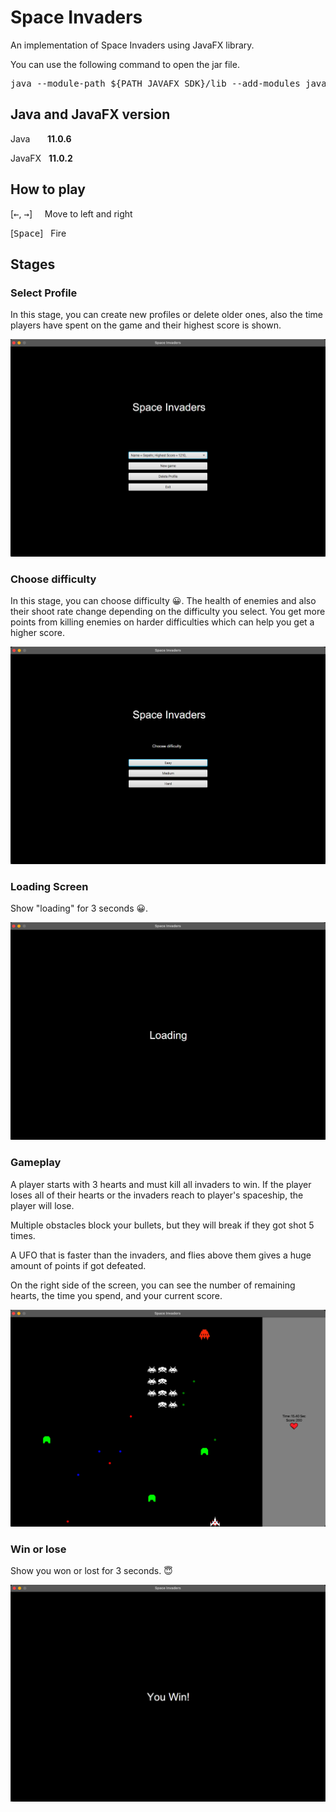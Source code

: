 # Space Invaders

An implementation of Space Invaders using JavaFX library.

You can use the following command to open the jar file.

<pre>java --module-path ${PATH_JAVAFX_SDK}/lib --add-modules javafx.controls,javafx.fxml,javafx.swing -jar ${PATH_JAR_FILE}</pre>

## Java and JavaFX version

Java &nbsp; &nbsp; &nbsp; **11.0.6**

JavaFX &nbsp; **11.0.2**

## How to play

[<kbd>&#8592;</kbd>, <kbd>&#8594;</kbd>] &nbsp; &nbsp; Move to left and right

[<kbd>Space</kbd>] &nbsp; Fire

## Stages

### Select Profile
In this stage, you can create new profiles or delete older ones, also the time players have spent on the game and their highest score is shown.

<img src="GameplayPictures/SelectProfile.png">

### Choose difficulty
In this stage, you can choose difficulty 😀. The health of enemies and also their shoot rate change depending on the difficulty you select. You get more points from killing enemies on harder difficulties which can help you get a higher score. 

<img src="GameplayPictures/ChooseDifficulty.png">

### Loading Screen
Show "loading" for 3 seconds 😀.

<img src="GameplayPictures/LoadingScreen.png">

### Gameplay
A player starts with 3 hearts and must kill all invaders to win. If the player loses all of their hearts or the invaders reach to player's spaceship, the player will lose.

Multiple obstacles block your bullets, but they will break if they got shot 5 times.

A UFO that is faster than the invaders, and flies above them gives a huge amount of points if got defeated.

On the right side of the screen, you can see the number of remaining hearts, the time you spend, and your current score.

<img src="GameplayPictures/GamePlay.png">

### Win or lose
Show you won or lost for 3 seconds. 😇

<img src="GameplayPictures/WinOrLose.png">